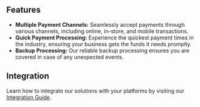 
## Features

- **Multiple Payment Channels:** Seamlessly accept payments through various channels, including online, in-store, and mobile transactions.
- **Quick Payment Processing:** Experience the quickest payment times in the industry, ensuring your business gets the funds it needs promptly.
- **Backup Processing:** Our reliable backup processing ensures you are covered in case of any unexpected events.

## Integration

Learn how to integrate our solutions with your platforms by visiting our [Integration Guide](https://emerchantauthority.com/blog/).

